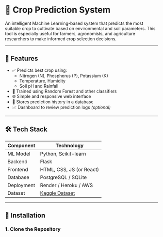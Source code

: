 # 🌾 Crop Prediction System

An intelligent Machine Learning-based system that predicts the most suitable crop to cultivate based on environmental and soil parameters. This tool is especially useful for farmers, agronomists, and agriculture researchers to make informed crop selection decisions.

---

## 📌 Features

- ✅ Predicts best crop using:
  - Nitrogen (N), Phosphorus (P), Potassium (K)
  - Temperature, Humidity
  - Soil pH and Rainfall
- 🧠 Trained using Random Forest and other classifiers
- 🌐 Simple and responsive web interface
- 💾 Stores prediction history in a database
- 📈 Dashboard to review prediction logs *(optional)*

---

## 🛠️ Tech Stack

| Component     | Technology           |
|---------------|----------------------|
| ML Model      | Python, Scikit-learn |
| Backend       | Flask                |
| Frontend      | HTML, CSS, JS (or React) |
| Database      | PostgreSQL / SQLite  |
| Deployment    | Render / Heroku / AWS |
| Dataset       | [Kaggle Dataset](https://www.kaggle.com/datasets/atharvaingle/crop-recommendation-dataset) |

---

## 🚀 Installation

### 1. Clone the Repository

```
